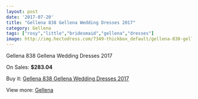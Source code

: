 ```yaml
---
layout: post
date: '2017-07-20'
title: "Gellena 838 Gellena Wedding Dresses 2017"
category: Gellena
tags: ["rosy","little","bridesmaid","gellena","dresses"]
image: http://img.hectodress.com/7349-thickbox_default/gellena-838-gellena-wedding-dresses-2013.jpg
---
```

Gellena 838 Gellena Wedding Dresses 2017

On Sales: **$283.04**
<a href="https://www.hectodress.com/gellena/3641-gellena-838-gellena-wedding-dresses-2013.html"><amp-img layout="responsive" width="600" height="600" src="//img.hectodress.com/7349-thickbox_default/gellena-838-gellena-wedding-dresses-2013.jpg" alt="Gellena 838 Gellena Wedding Dresses 2017 0" /></a>
<a href="https://www.hectodress.com/gellena/3641-gellena-838-gellena-wedding-dresses-2013.html"><amp-img layout="responsive" width="600" height="600" src="//img.hectodress.com/7351-thickbox_default/gellena-838-gellena-wedding-dresses-2013.jpg" alt="Gellena 838 Gellena Wedding Dresses 2017 1" /></a>
<a href="https://www.hectodress.com/gellena/3641-gellena-838-gellena-wedding-dresses-2013.html"><amp-img layout="responsive" width="600" height="600" src="//img.hectodress.com/7350-thickbox_default/gellena-838-gellena-wedding-dresses-2013.jpg" alt="Gellena 838 Gellena Wedding Dresses 2017 2" /></a>

Buy it: [Gellena 838 Gellena Wedding Dresses 2017](https://www.hectodress.com/gellena/3641-gellena-838-gellena-wedding-dresses-2013.html "Gellena 838 Gellena Wedding Dresses 2017")

View more: [Gellena](https://www.hectodress.com/63-gellena "Gellena")